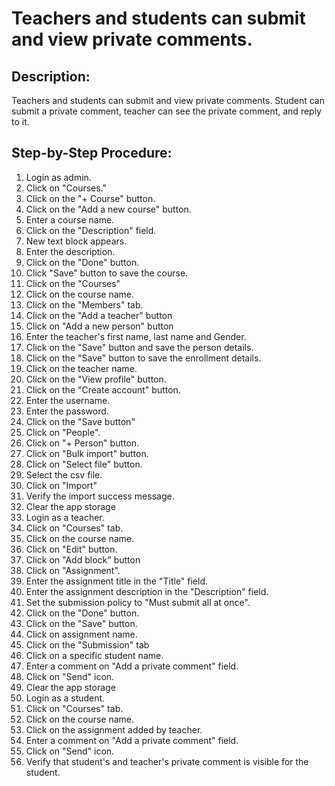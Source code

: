 # Teachers and students can submit and view private comments.

## Description:

Teachers and students can submit and view private comments. Student can submit a private comment, teacher can see the private comment, and reply to it.

## Step-by-Step Procedure:

1. Login as admin.
2. Click on "Courses."
3. Click on the "+ Course" button.
4. Click on the "Add a new course" button.
5. Enter a course name.
6. Click on the "Description" field.
7. New text block appears.
8. Enter the description.
9. Click on the "Done" button.
10. Click "Save" button to save the course.
11. Click on the "Courses"
12. Click on the course name.
13. Click on the "Members" tab.
14. Click on the "Add a teacher" button
15. Click on "Add a new person" button
16. Enter the teacher's first name, last name and Gender.
17. Click on the "Save" button and save the person details.
18. Click on the "Save" button to save the enrollment details.
19. Click on the teacher name.
20. Click on the "View profile" button.
21. Click on the "Create account" button.
22. Enter the username.
23. Enter the password.
24. Click on the "Save button"
25. Click on "People".
26. Click on "+ Person" button.
27. Click on "Bulk import" button.
28. Click on "Select file" button.
29. Select the csv file.
30. Click on "Import"
31. Verify the import success message.
32. Clear the app storage
33. Login as a teacher.
34. Click on "Courses" tab.
35. Click on the course name.
36. Click on "Edit" button.
37. Click on "Add block" button
38. Click on "Assignment".
39. Enter the assignment title in the "Title" field.
40. Enter the assignment description in the "Description" field.
41. Set the submission policy to "Must submit all at once".
42. Click on the "Done" button.
43. Click on the "Save" button.
44. Click on assignment name.
45. Click on the "Submission" tab
46. Click on a specific student name.
47. Enter a comment on "Add a private comment" field.
48. Click on "Send" icon. 
49. Clear the app storage
50. Login as a student. 
51. Click on "Courses" tab. 
52. Click on the course name. 
53. Click on the assignment added by teacher. 
54. Enter a comment on "Add a private comment" field. 
55. Click on "Send" icon. 
56. Verify that student's and teacher's private comment is visible for the student.
